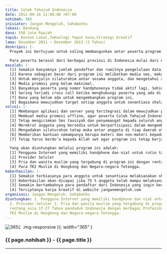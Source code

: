```yaml
---
title: Colek Tahajud Indonesia
date: 2011-09-16 11:08:00 +07:00
nohibah: 365
inisiator: Jangan Mengeluh, Sahabatku
lokasi: Bandung
dana: 550 Juta Rupiah
topik: Konten Lokal,Teknologi Tepat Guna,Strategi Kreatif
lama: Desember 2011 – Desember 2013 (2 Tahun)
deskripsi: |-
  Proyek ini bertujuan untuk saling membangunkan antar peserta program Colek Tahajud Indonesia dalam melaksanakan shalat tahajud dengan cara saling me-missed call. Program ini telah berjalan sejak Desember 2010 dengan jumlah pendaftar ratusan orang hingga September 2011.

  Para peserta berasal dari berbagai provinsi di Indonesia mulai dari Aceh hingga Merauke. Bahkan beberapa peserta berdomisili di luar negeri. Diantaranya adalah, Malaysia, Hongkong, Taiwan, Kazakshtan, dan Arab Saudi. Hongkong salah satu daerah luar negeri yang memiliki peserta Colek Tahajud Indonesia yang lebih banyak dari yang lain.
masalah: |-
  [1] Semakin banyaknya jumlah pendaftar dan rumitnya pengelolaan data, dibutuhkan aplikasi yang dapat mengatasi masalah tersebut.
  [2] Karena sebagian besar dari program ini melibatkan media sms, maka diperlukan aplikasi dan media yang terintegrasi dengan SMS Gateway.
  [3] Untuk menjalin silaturahim antar sesama anggota, dan mengetahui anggota lain yang di-missed call dan me-missed call, maka diperlukan aplikasi yang ada di point sebelumnya terintegrasi dengan Jejaring Sosial khusus komunitas Colek Tahajud Indonesia.
  [4] Media promosi yang belum maksimal.
  [5] Banyaknya peserta yang nomor handphonenya tidak aktif lagi. Sehingga perlu update data dari peserta tersebut.
  [6] Sering terjadi cross call ketika menghubungi peserta yang ada di luar Indonesia. Sehingga nomor yang dituju beralih ke orang lain yang tak dikenal. Maka dari itu, dibutuhkan Asisten CTI khusus untuk Negara tertentu.
  [7] Dana yang belum ada untuk mengembangkan program ini.
  [8] Bagaimana mewujudkan target setiap anggota untuk senantiasa shalat tahajud minimal seminggu sekali dan tidak bosan?
solusi: |-
  [1] Membangun aplikasi dan server yang teritegrasi dalam mewujudkan program Colek Tahajud Indonesia yang lebih efisien dan efektif.
  [2] Membuat media promosi offline, agar peserta Colek Tahajud Indonesia tidak hanya dari kalangan pengguna aktif Internet dan Facebook.
  [3] Tetap mengirimkan Sms tausiyah dan penyemangat kepada seluruh anggota.
  [4] Merekrut anggota yang bersedia untuk berpartisipasi dalam mengembangkan kreatifitas multimedia untuk website www.janganmengeluh.com
  [5] Mengadakan silaturahim tatap muka antar anggota di tiap daerah atau mengadakan seminar gratis tentang Dahsyatnya Shalat Tahajud di berbagai kota di Indonesia.
  [6] Memberikan bantuan semampunya berupa materi dan non-materi kepada anak yatim dan orang-orang yang membutuhkan bantuan.
  [7] Tetap terus berdo’a kepada Allah swt agar program ini tetap berjalan kedepannya sehingga dapat memberikan manfaat untuk masyarakat Indonesia.

  Yang akan diuntungkan melalui program ini adalah:
  [1] Pengguna Internet yang memiliki handphone dan niat untuk rutin tahajud.
  [2] Provider Seluler
  [3] Pria dan wanita muslim yang tergabung di program ini dengan rentang usia 17-27 Tahun penduduk Indonesia dengan berbagai Profesinya.
  [4] Para TKI Muslim di Hongkong dan Negara-negara Tetangga.
keberhasilan: |-
  [1] Semakin terbiasanya para anggota untuk senantiasa melaksanakan shalat tahajud dan membangunkan anggota yang lainnya.
  [2] Keberhasilan akan dicapai jika 75 % anggota telah mampu melaksanakan shalat tahajud dengan rutin minimal seminggu sekali.
  [3] Semakin bertambahnya para pendaftar dari Indonesia yang ingin bergabung di program Colek Tahajud Indonesia ini.
  [4] Terciptanya karya kreatif di website janganmengeluh.com
organisasi: Jangan Mengeluh, Sahabatku
diuntungkan: 1. Pengguna Internet yang memiliki handphone dan niat untuk rutin tahajud.
  2. Provider Seluler 3. Pria dan wanita muslim yang tergabung di program ini dengan
  rentang usia 17-27 Tahun penduduk Indonesia dengan berbagai Profesinya. 4. Para
  TKI Muslim di Hongkong dan Negara-negara Tetangga.
---
```


![365](/static/img/hibahcmb/365.png){: .img-responsive }{: width="365" }

### {{ page.nohibah }} - {{ page.title }}

---
